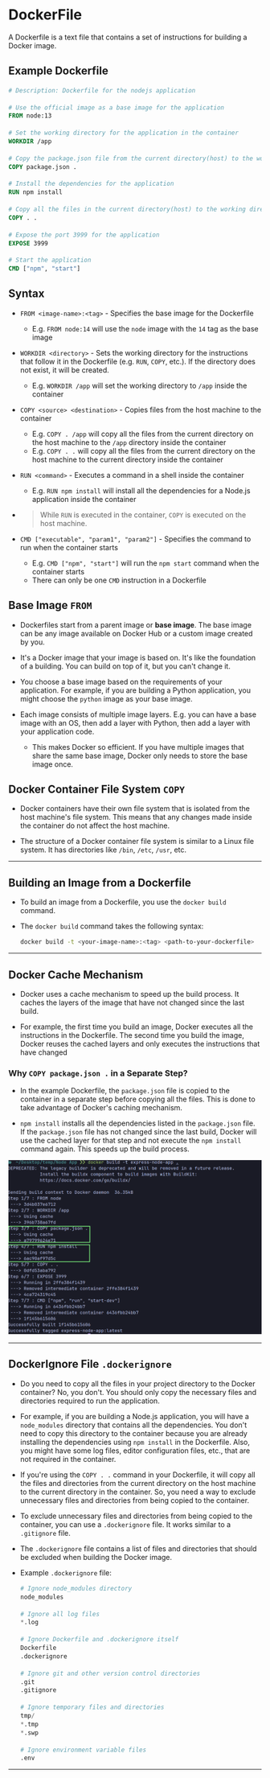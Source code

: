 # DockerFile

A Dockerfile is a text file that contains a set of instructions for building a Docker image.

## Example Dockerfile

```Dockerfile
# Description: Dockerfile for the nodejs application

# Use the official image as a base image for the application
FROM node:13

# Set the working directory for the application in the container
WORKDIR /app

# Copy the package.json file from the current directory(host) to the working directory(container)
COPY package.json .

# Install the dependencies for the application
RUN npm install

# Copy all the files in the current directory(host) to the working directory(container)
COPY . .

# Expose the port 3999 for the application
EXPOSE 3999

# Start the application
CMD ["npm", "start"]
```

## Syntax

- `FROM <image-name>:<tag>` - Specifies the base image for the Dockerfile
    - E.g. `FROM node:14` will use the `node` image with the `14` tag as the base image

- `WORKDIR <directory>` - Sets the working directory for the instructions that follow it in the Dockerfile (e.g. `RUN`, `COPY`, etc.). If the directory does not exist, it will be created.
    - E.g. `WORKDIR /app` will set the working directory to `/app` inside the container

- `COPY <source> <destination>` - Copies files from the host machine to the container
    - E.g. `COPY . /app` will copy all the files from the current directory on the host machine to the `/app` directory inside the container
    - E.g. `COPY . .` will copy all the files from the current directory on the host machine to the current directory inside the container

- `RUN <command>` - Executes a command in a shell inside the container
    - E.g. `RUN npm install` will install all the dependencies for a Node.js application inside the container

- > While `RUN` is executed in the container, `COPY` is executed on the host machine.

- `CMD ["executable", "param1", "param2"]` - Specifies the command to run when the container starts
    - E.g. `CMD ["npm", "start"]` will run the `npm start` command when the container starts
    - There can only be one `CMD` instruction in a Dockerfile


## Base Image `FROM`

- Dockerfiles start from a parent image or **base image**. The base image can be any image available on Docker Hub or a custom image created by you.

- It's a Docker image that your image is based on. It's like the foundation of a building. You can build on top of it, but you can't change it.

- You choose a base image based on the requirements of your application. For example, if you are building a Python application, you might choose the `python` image as your base image.

- Each image consists of multiple image layers. E.g. you can have a base image with an OS, then add a layer with Python, then add a layer with your application code.
    - This makes Docker so efficient. If you have multiple images that share the same base image, Docker only needs to store the base image once.

## Docker Container File System `COPY`

- Docker containers have their own file system that is isolated from the host machine's file system. This means that any changes made inside the container do not affect the host machine.

- The structure of a Docker container file system is similar to a Linux file system. It has directories like `/bin`, `/etc`, `/usr`, etc.

------------------------------------------------------------

## Building an Image from a Dockerfile

- To build an image from a Dockerfile, you use the `docker build` command.

- The `docker build` command takes the following syntax:
    ```bash
    docker build -t <your-image-name>:<tag> <path-to-your-dockerfile>
    ```
------------------------------------------------------------

## Docker Cache Mechanism

- Docker uses a cache mechanism to speed up the build process. It caches the layers of the image that have not changed since the last build. <br>

- For example, the first time you build an image, Docker executes all the instructions in the Dockerfile. The second time you build the image, Docker reuses the cached layers and only executes the instructions that have changed

### Why `COPY package.json .` in a Separate Step?

- In the example Dockerfile, the `package.json` file is copied to the container in a separate step before copying all the files. This is done to take advantage of Docker's caching mechanism.

- `npm install` installs all the dependencies listed in the `package.json` file. If the `package.json` file has not changed since the last build, Docker will use the cached layer for that step and not execute the `npm install` command again. This speeds up the build process.

![Docker Cache Mechanism](./imgs/docker-cache-mechanism.png)

------------------------------------------------------------

## DockerIgnore File `.dockerignore`

- Do you need to copy all the files in your project directory to the Docker container? No, you don't. You should only copy the necessary files and directories required to run the application.

- For example, if you are building a Node.js application, you will have a `node_modules` directory that contains all the dependencies. You don't need to copy this directory to the container because you are already installing the dependencies using `npm install` in the Dockerfile. Also, you might have some log files, editor configuration files, etc., that are not required in the container.

- If you're using the `COPY . .` command in your Dockerfile, it will copy all the files and directories from the current directory on the host machine to the current directory in the container. So, you need a way to exclude unnecessary files and directories from being copied to the container.

- To exclude unnecessary files and directories from being copied to the container, you can use a `.dockerignore` file. It works similar to a `.gitignore` file.

- The `.dockerignore` file contains a list of files and directories that should be excluded when building the Docker image.

- Example `.dockerignore` file:

    ```python
    # Ignore node_modules directory
    node_modules

    # Ignore all log files
    *.log

    # Ignore Dockerfile and .dockerignore itself
    Dockerfile
    .dockerignore

    # Ignore git and other version control directories
    .git
    .gitignore

    # Ignore temporary files and directories
    tmp/
    *.tmp
    *.swp

    # Ignore environment variable files
    .env
    ```

------------------------------------------------------------